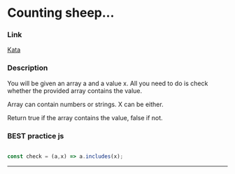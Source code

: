 # Counting sheep...

### Link
[Kata](https://www.codewars.com/kata/57cc975ed542d3148f00015b/train/javascript)

### Description
You will be given an array a and a value x. All you need to do is check whether the provided array contains the value.

Array can contain numbers or strings. X can be either.

Return true if the array contains the value, false if not.



### BEST practice js

```javascript

const check = (a,x) => a.includes(x);
```
---

